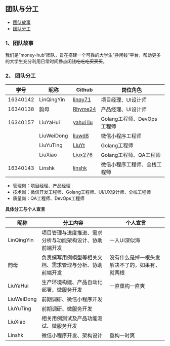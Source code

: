 ## 团队与分工

- [团队故事](https://github.com/money-hub/Dashboard/blob/master/02-team-profile.md#1团队故事)
- [团队分工](https://github.com/money-hub/Dashboard/blob/master/02-team-profile.md#2-团队分工)

### 1、团队故事

我们是”money-hub“团队，旨在搭建一个可靠的大学生”挣闲钱“平台，帮助更多的大学生充分利用日常时间挣点闲钱~~吃吃吃买买买~~。

### 2、 团队分工

| 学号     | 昵称       | Github                                  | 岗位角色                     |
| -------- | ---------- | --------------------------------------- | ---------------------------- |
| 16340142 | LinQingYin | [linqy71](https://github.com/linqy71)   | 项目经理、UI设计师           |
| 16340138 | 韵母  | [Rhyme24](https://github.com/Rhyme24)   | 产品经理、UI设计师           |
| 16340157 | LiuYaHui   | [yahui liu](https://github.com/liuyh73) | Golang工程师、DevOps工程师   |
|          | LiuWeiDong | [liuwd8](https://github.com/liuwd8)     | 微信小程序工程师             |
|          | LiuYuTing  | [LiuYt](https://github.com/Liu-YT)      | Golang工程师                 |
|          | LiuXiao    | [Liux276](https://github.com/Liux276)   | Golang工程师、QA工程师       |
| 16340143 | Linshk     | [linshk](https://github.com/linshk)     | 微信小程序工程师、全栈工程师 |

- 管理岗：项目经理、产品经理
- 技术岗：微信开发工程师、Golang工程师、UI/UX设计师、全栈工程师
- 质量岗：QA工程师、DevOps工程师



**具体分工与个人宣言**

| 昵称       | 分工内容                                                 | 个人宣言       |
| ---------- | -------------------------------------------------------- | -------------- |
| LinQingYin | 项目管理与进度推进、需求分析与功能架构设计、协助前端开发 |   一入UI深似海     |
| 韵母  | 负责撰写用例模型等相关文档、需求管理与分析、协助前端开发 |  没有什么是掉一根头发解决不了的，如果有，就两根  |
| LiuYaHui   | 生产环境构建、产品自动化部署、微服务开发                 | 一直重构一直爽 |
| LiuWeiDong | 前期调研、微信小程序开发                                 |                |
| LiuYuTing  | 前期调研、微服务开发                                     |                |
| LiuXiao    | 相关用例测试及产品功能测试、微服务开发                   |                |
| Linshk     | 微信小程序开发、架构设计                                 | 重构一时爽     |





